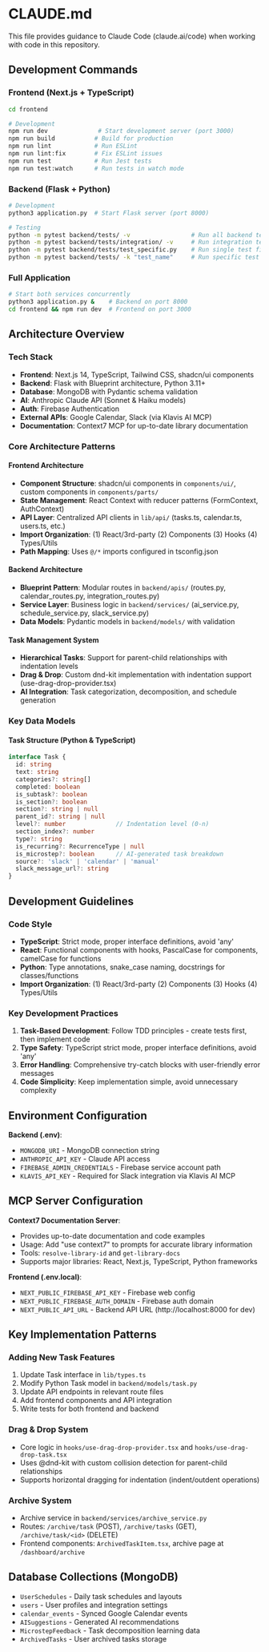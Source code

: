 # CLAUDE.md

This file provides guidance to Claude Code (claude.ai/code) when working with code in this repository.

## Development Commands

### Frontend (Next.js + TypeScript)
```bash
cd frontend

# Development
npm run dev              # Start development server (port 3000)
npm run build           # Build for production
npm run lint            # Run ESLint
npm run lint:fix        # Fix ESLint issues
npm run test            # Run Jest tests
npm run test:watch      # Run tests in watch mode
```

### Backend (Flask + Python)
```bash
# Development
python3 application.py  # Start Flask server (port 8000)

# Testing
python -m pytest backend/tests/ -v                 # Run all backend tests with verbose output
python -m pytest backend/tests/integration/ -v     # Run integration tests
python -m pytest backend/tests/test_specific.py    # Run single test file
python -m pytest backend/tests/ -k "test_name"     # Run specific test by name
```

### Full Application
```bash
# Start both services concurrently
python3 application.py &    # Backend on port 8000
cd frontend && npm run dev  # Frontend on port 3000
```

## Architecture Overview

### Tech Stack
- **Frontend**: Next.js 14, TypeScript, Tailwind CSS, shadcn/ui components
- **Backend**: Flask with Blueprint architecture, Python 3.11+
- **Database**: MongoDB with Pydantic schema validation
- **AI**: Anthropic Claude API (Sonnet & Haiku models)
- **Auth**: Firebase Authentication
- **External APIs**: Google Calendar, Slack (via Klavis AI MCP)
- **Documentation**: Context7 MCP for up-to-date library documentation

### Core Architecture Patterns

#### Frontend Architecture
- **Component Structure**: shadcn/ui components in `components/ui/`, custom components in `components/parts/`
- **State Management**: React Context with reducer patterns (FormContext, AuthContext)
- **API Layer**: Centralized API clients in `lib/api/` (tasks.ts, calendar.ts, users.ts, etc.)
- **Import Organization**: (1) React/3rd-party (2) Components (3) Hooks (4) Types/Utils
- **Path Mapping**: Uses `@/*` imports configured in tsconfig.json

#### Backend Architecture
- **Blueprint Pattern**: Modular routes in `backend/apis/` (routes.py, calendar_routes.py, integration_routes.py)
- **Service Layer**: Business logic in `backend/services/` (ai_service.py, schedule_service.py, slack_service.py)
- **Data Models**: Pydantic models in `backend/models/` with validation

#### Task Management System
- **Hierarchical Tasks**: Support for parent-child relationships with indentation levels
- **Drag & Drop**: Custom dnd-kit implementation with indentation support (use-drag-drop-provider.tsx)
- **AI Integration**: Task categorization, decomposition, and schedule generation

### Key Data Models

#### Task Structure (Python & TypeScript)
```typescript
interface Task {
  id: string
  text: string
  categories?: string[]
  completed: boolean
  is_subtask?: boolean
  is_section?: boolean
  section?: string | null
  parent_id?: string | null
  level?: number              // Indentation level (0-n)
  section_index?: number
  type?: string
  is_recurring?: RecurrenceType | null
  is_microstep?: boolean      // AI-generated task breakdown
  source?: 'slack' | 'calendar' | 'manual'
  slack_message_url?: string
}
```

## Development Guidelines

### Code Style
- **TypeScript**: Strict mode, proper interface definitions, avoid 'any'
- **React**: Functional components with hooks, PascalCase for components, camelCase for functions
- **Python**: Type annotations, snake_case naming, docstrings for classes/functions
- **Import Organization**: (1) React/3rd-party (2) Components (3) Hooks (4) Types/Utils

### Key Development Practices
1. **Task-Based Development**: Follow TDD principles - create tests first, then implement code
2. **Type Safety**: TypeScript strict mode, proper interface definitions, avoid 'any'
3. **Error Handling**: Comprehensive try-catch blocks with user-friendly error messages
4. **Code Simplicity**: Keep implementation simple, avoid unnecessary complexity

## Environment Configuration

**Backend (.env)**:
- `MONGODB_URI` - MongoDB connection string
- `ANTHROPIC_API_KEY` - Claude API access
- `FIREBASE_ADMIN_CREDENTIALS` - Firebase service account path
- `KLAVIS_API_KEY` - Required for Slack integration via Klavis AI MCP

## MCP Server Configuration

**Context7 Documentation Server**:
- Provides up-to-date documentation and code examples
- Usage: Add "use context7" to prompts for accurate library information
- Tools: `resolve-library-id` and `get-library-docs`
- Supports major libraries: React, Next.js, TypeScript, Python frameworks

**Frontend (.env.local)**:
- `NEXT_PUBLIC_FIREBASE_API_KEY` - Firebase web config
- `NEXT_PUBLIC_FIREBASE_AUTH_DOMAIN` - Firebase auth domain
- `NEXT_PUBLIC_API_URL` - Backend API URL (http://localhost:8000 for dev)

## Key Implementation Patterns

### Adding New Task Features
1. Update Task interface in `lib/types.ts`
2. Modify Python Task model in `backend/models/task.py`
3. Update API endpoints in relevant route files
4. Add frontend components and API integration
5. Write tests for both frontend and backend

### Drag & Drop System
- Core logic in `hooks/use-drag-drop-provider.tsx` and `hooks/use-drag-drop-task.tsx`
- Uses @dnd-kit with custom collision detection for parent-child relationships
- Supports horizontal dragging for indentation (indent/outdent operations)

### Archive System
- Archive service in `backend/services/archive_service.py`
- Routes: `/archive/task` (POST), `/archive/tasks` (GET), `/archive/task/<id>` (DELETE)
- Frontend components: `ArchivedTaskItem.tsx`, archive page at `/dashboard/archive`

## Database Collections (MongoDB)
- `UserSchedules` - Daily task schedules and layouts
- `users` - User profiles and integration settings
- `calendar_events` - Synced Google Calendar events
- `AISuggestions` - Generated AI recommendations
- `MicrostepFeedback` - Task decomposition learning data
- `ArchivedTasks` - User archived tasks storage